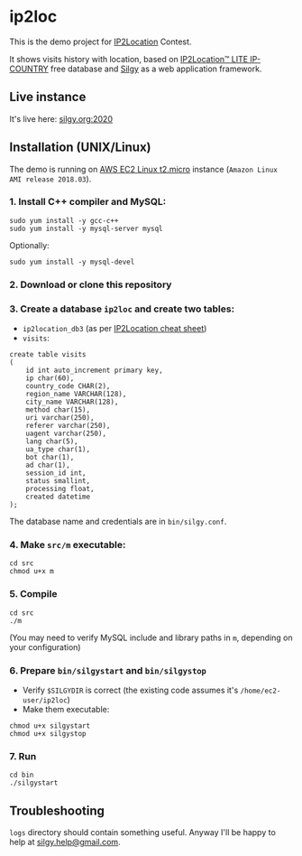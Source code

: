 # ip2loc
This is the demo project for [IP2Location](https://www.ip2location.com) Contest.

It shows visits history with location, based on [IP2Location™ LITE IP-COUNTRY](https://lite.ip2location.com/database/ip-country) free database and [Silgy](https://github.com/silgy/silgy) as a web application framework.

## Live instance
It's live here: [silgy.org:2020](http://silgy.org:2020)

## Installation (UNIX/Linux)
The demo is running on [AWS EC2 Linux t2.micro](https://aws.amazon.com/ec2/instance-types/t2) instance (`Amazon Linux AMI release 2018.03`).

### 1. Install C++ compiler and MySQL:
```
sudo yum install -y gcc-c++
sudo yum install -y mysql-server mysql
```
Optionally:
```
sudo yum install -y mysql-devel
```

### 2. Download or clone this repository

### 3. Create a database `ip2loc` and create two tables:

* `ip2location_db3` (as per [IP2Location cheat sheet](https://lite.ip2location.com/database/ip-country-region-city))
* `visits`:

```
create table visits
(
    id int auto_increment primary key,
    ip char(60),
    country_code CHAR(2),
    region_name VARCHAR(128),
    city_name VARCHAR(128),
    method char(15),
    uri varchar(250),
    referer varchar(250),
    uagent varchar(250),
    lang char(5),
    ua_type char(1),
    bot char(1),
    ad char(1),
    session_id int,
    status smallint,
    processing float,
    created datetime
);
```

The database name and credentials are in `bin/silgy.conf`.

### 4. Make `src/m` executable:
```
cd src
chmod u+x m
```

### 5. Compile
```
cd src
./m
```
(You may need to verify MySQL include and library paths in `m`, depending on your configuration)

### 6. Prepare `bin/silgystart` and `bin/silgystop`
* Verify `$SILGYDIR` is correct (the existing code assumes it's `/home/ec2-user/ip2loc`)
* Make them executable:
```
chmod u+x silgystart
chmod u+x silgystop
```

### 7. Run 
```
cd bin
./silgystart
```
## Troubleshooting
`logs` directory should contain something useful. Anyway I'll be happy to help at silgy.help@gmail.com.
